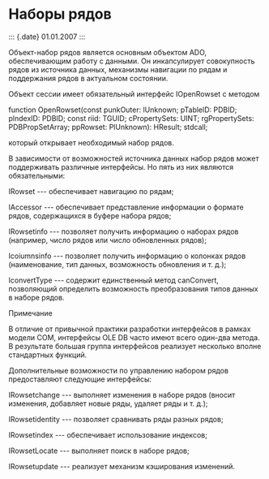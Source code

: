 Наборы рядов
============

::: {.date}
01.01.2007
:::

Объект-набор рядов является основным объектом ADO, обеспечивающим работу
с данными. Он инкапсулирует совокупность рядов из источника данных,
механизмы навигации по рядам и поддержания рядов в актуальном состоянии.

Объект сессии имеет обязательный интерфейс IOpenRowset с методом

function OpenRowset(const punkOuter: lUnknown; pTablelD: PDBID;
plndexID: PDBID; const riid: TGUID; cPropertySets: UINT; rgPropertySets:
PDBPropSetArray; ppRowset: PlUnknown): HResult; stdcall;

который открывает необходимый набор рядов.

В зависимости от возможностей источника данных набор рядов может
поддерживать различные интерфейсы. Но пять из них являются
обязательными:

IRowset --- обеспечивает навигацию по рядам;

IAccessor --- обеспечивает представление информации о формате рядов,
содержащихся в буфере набора рядов;

IRowsetinfo --- позволяет получить информацию о наборах рядов (например,
число рядов или число обновленных рядов);

Icoiumnsinfo --- позволяет получить информацию о колонках рядов
(наименование, тип данных, возможность обновления и т. д.);

IconvertType --- содержит единственный метод canConvert, позволяющий
определить возможность преобразования типов данных в наборе рядов.

Примечание

В отличие от привычной практики разработки интерфейсов в рамках модели
СОМ, интерфейсы OLE DB часто имеют всего один-два метода. В результате
большая группа интерфейсов реализует несколько вполне стандартных
функций.

Дополнительные возможности по управлению набором рядов предоставляют
следующие интерфейсы:

IRowsetchange --- выполняет изменения в наборе рядов (вносит изменения,
добавляет новые ряды, удаляет ряды и т. д.);

IRowsetidentity --- позволяет сравнивать ряды разных рядов;

IRowsetindex --- обеспечивает использование индексов;

IRowsetLocate --- выполняет поиск в наборе рядов;

IRowsetupdate --- реализует механизм кэширования изменений.
